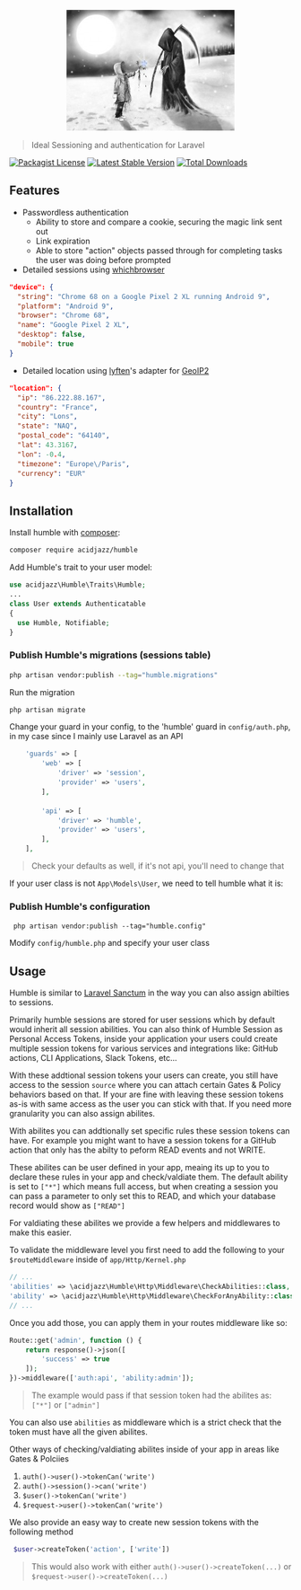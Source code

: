 <p align="center">
  <img src="https://github.com/acidjazz/humble/raw/master/logo.jpg"/>
</p>

> Ideal Sessioning and authentication for Laravel

[![Packagist License](https://poser.pugx.org/acidjazz/humble/license.png)](https://choosealicense.com/licenses/apache-2.0/)
[![Latest Stable Version](https://poser.pugx.org/acidjazz/humble/version.png)](https://packagist.org/packages/acidjazz/humble)
[![Total Downloads](https://poser.pugx.org/acidjazz/humble/d/total.png)](https://packagist.org/packages/acidjazz/humble)

## Features
* Passwordless authentication
  * Ability to store and compare a cookie, securing the magic link sent out
  * Link expiration
  * Able to store "action" objects passed through for completing tasks the user was doing before prompted
* Detailed sessions using [whichbrowser](https://github.com/WhichBrowser/Parser-PHP)

```json
"device": {
  "string": "Chrome 68 on a Google Pixel 2 XL running Android 9",
  "platform": "Android 9",
  "browser": "Chrome 68",
  "name": "Google Pixel 2 XL",
  "desktop": false,
  "mobile": true
}
```

* Detailed location using [lyften](https://github.com/Torann/laravel-geoip)'s adapter for [GeoIP2](https://github.com/maxmind/GeoIP2-php)

```json
"location": {
  "ip": "86.222.88.167",
  "country": "France",
  "city": "Lons",
  "state": "NAQ",
  "postal_code": "64140",
  "lat": 43.3167,
  "lon": -0.4,
  "timezone": "Europe\/Paris",
  "currency": "EUR"
}
```

## Installation

Install humble with [composer](https://getcomposer.org/doc/00-intro.md):
```bash
composer require acidjazz/humble
```

Add Humble's trait to your user model:

```php
use acidjazz\Humble\Traits\Humble;
...
class User extends Authenticatable
{
  use Humble, Notifiable;
}
```

### Publish Humble's migrations (sessions table)
```bash
php artisan vendor:publish --tag="humble.migrations"
```

Run the migration
```bash
php artisan migrate
```

Change your guard in your config, to the 'humble' guard in `config/auth.php`, in my case since I mainly use Laravel as an API
```php
    'guards' => [
        'web' => [
            'driver' => 'session',
            'provider' => 'users',
        ],

        'api' => [
            'driver' => 'humble',
            'provider' => 'users',
        ],
    ],
```
> Check your defaults as well, if it's not api, you'll need to change that

If your user class is not `App\Models\User`, we need to tell humble what it is:

### Publish Humble's configuration
```
 php artisan vendor:publish --tag="humble.config"
```
Modify `config/humble.php` and specify your user class

## Usage

Humble is similar to [Laravel Sanctum](https://laravel.com/docs/9.x/sanctum#introduction) in the way you can also assign abilties to sessions.

Primarily humble sessions are stored for user sessions which by default would inherit all session abilities. You can also think of Humble Session as Personal Access Tokens, inside your application your users could create multiple session tokens for various services and integrations like: GitHub actions, CLI Applications, Slack Tokens, etc...

With these addtional session tokens your users can create, you still have access to the session `source` where you can attach certain Gates & Policy behaviors based on that. If your are fine with leaving these session tokens as-is with same access as the user you can stick with that. If you need more granularity you can also assign abilites.

With abilites you can addtionally set specific rules these session tokens can have. For example you might want to have a session tokens for a GitHub action that only has the abilty to peform READ events and not WRITE.

These abilites can be user defined in your app, meaing its up to you to declare these rules in your app and check/valdiate them. The default ability is set to 
`["*"]` which means full access, but when creating a session you can pass a parameter to only set this to READ, and which your database record would show as 
`["READ"]`

For valdiating these abilites we provide a few helpers and middlewares to make this easier.

To validate the middleware level you first need to add the following to your `$routeMiddleware` inside of `app/Http/Kernel.php`

```php
// ...
'abilities' => \acidjazz\Humble\Http\Middleware\CheckAbilities::class,
'ability' => \acidjazz\Humble\Http\Middleware\CheckForAnyAbility::class,
// ...
```

Once you add those, you can apply them in your routes middleware like so:

```php
Route::get('admin', function () {
    return response()->json([
        'success' => true
    ]);
})->middleware(['auth:api', 'ability:admin']);
```

> The example would pass if that session token had the abilites as: `["*"]` or `["admin"]`

You can also use `abilities` as middleware which is a strict check that the token must have all the given abilites.

Other ways of checking/valdiating abilites inside of your app in areas like Gates & Polciies

1. `auth()->user()->tokenCan('write')`
2. `auth()->session()->can('write')`
3. `$user()->tokenCan('write')`
4. `$request->user()->tokenCan('write')`


We also provide an easy way to create new session tokens with the following method

```php
 $user->createToken('action', ['write'])
```

> This would also work with either `auth()->user()->createToken(...)` or `$request->user()->createToken(...)`
